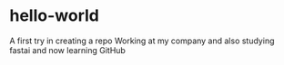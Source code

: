 # hello-world
A first try in creating a repo
Working at my company and also studying fastai and now learning GitHub
